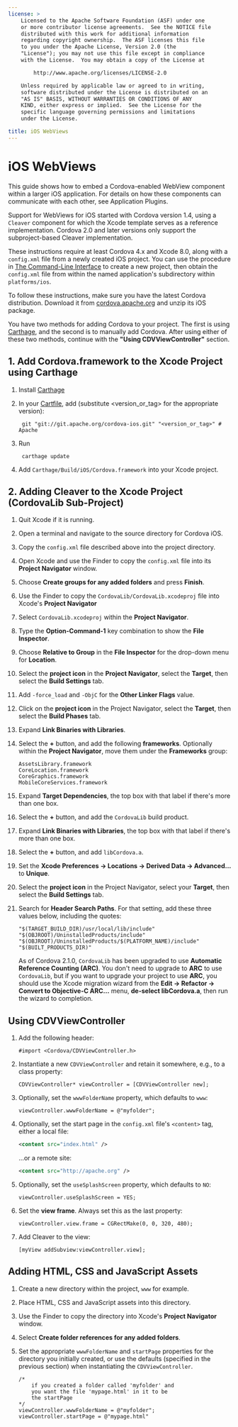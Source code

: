 ```yaml
---
license: >
    Licensed to the Apache Software Foundation (ASF) under one
    or more contributor license agreements.  See the NOTICE file
    distributed with this work for additional information
    regarding copyright ownership.  The ASF licenses this file
    to you under the Apache License, Version 2.0 (the
    "License"); you may not use this file except in compliance
    with the License.  You may obtain a copy of the License at

        http://www.apache.org/licenses/LICENSE-2.0

    Unless required by applicable law or agreed to in writing,
    software distributed under the License is distributed on an
    "AS IS" BASIS, WITHOUT WARRANTIES OR CONDITIONS OF ANY
    KIND, either express or implied.  See the License for the
    specific language governing permissions and limitations
    under the License.

title: iOS WebViews
---
```


# iOS WebViews

This guide shows how to embed a Cordova-enabled WebView component
within a larger iOS application. For details on how these components
can communicate with each other, see Application Plugins.

Support for WebViews for iOS started with Cordova version 1.4, using a
`Cleaver` component for which the Xcode template serves as a reference
implementation.  Cordova 2.0 and later versions only support the
subproject-based Cleaver implementation.

These instructions require at least Cordova 4.x and Xcode 8.0, along
with a `config.xml` file from a newly created iOS project. You can use
the procedure in [The Command-Line Interface](../../cli/index.html) to create a new project,
then obtain the `config.xml` file from within the named application's
subdirectory within `platforms/ios`.

To follow these instructions, make sure you have the latest Cordova
distribution. Download it from
[cordova.apache.org](http://cordova.apache.org) and unzip its iOS
package.

You have two methods for adding Cordova to your project. The first is using [Carthage](https://github.com/Carthage/Carthage), and the 
second is to manually add Cordova. After using either of these two methods, continue with the **"Using CDVViewController"** section.

## 1. Add Cordova.framework to the Xcode Project using Carthage

1. Install [Carthage](https://github.com/Carthage/Carthage)

1. In your [Cartfile](https://github.com/Carthage/Carthage/blob/master/Documentation/Artifacts.md#cartfile), add (substitute &lt;version_or_tag&gt; for the appropriate version):

        git "git://git.apache.org/cordova-ios.git" "<version_or_tag>" # Apache

1. Run 

        carthage update

1. Add `Carthage/Build/iOS/Cordova.framework` into your Xcode project.

## 2. Adding Cleaver to the Xcode Project (CordovaLib Sub-Project)

1. Quit Xcode if it is running.

1. Open a terminal and navigate to the source directory for Cordova
   iOS.

1. Copy the `config.xml` file described above into the project
   directory.

1. Open Xcode and use the Finder to copy the `config.xml` file into
   its __Project Navigator__ window.

1. Choose __Create groups for any added folders__ and press
   __Finish__.

1. Use the Finder to copy the `CordovaLib/CordovaLib.xcodeproj` file
   into Xcode's __Project Navigator__

1. Select `CordovaLib.xcodeproj` within the __Project Navigator__.

1. Type the __Option-Command-1__ key combination to show the __File
   Inspector__.

1. Choose __Relative to Group__ in the __File Inspector__ for the
   drop-down menu for __Location__.

1. Select the __project icon__ in the __Project Navigator__, select
   the __Target__, then select the __Build Settings__ tab.

1. Add `-force_load` and `-ObjC` for the __Other Linker Flags__ value.

1. Click on the __project icon__ in the Project Navigator, select the
   __Target__, then select the __Build Phases__ tab.

1. Expand __Link Binaries with Libraries__.

1. Select the __+__ button, and add the following __frameworks__.
   Optionally within the __Project Navigator__, move them under the
   __Frameworks__ group:

    ```
    AssetsLibrary.framework
    CoreLocation.framework
    CoreGraphics.framework
    MobileCoreServices.framework
    ```

1. Expand __Target Dependencies__, the top box with that label if
   there's more than one box.

1. Select the __+__ button, and add the `CordovaLib` build product.

1. Expand __Link Binaries with Libraries__, the top box with that label
  if there's more than one box.

1. Select the __+__ button, and add `libCordova.a`.

1. Set the __Xcode Preferences &rarr; Locations &rarr; Derived Data
   &rarr; Advanced...__ to __Unique__.

1. Select the __project icon__ in the Project Navigator, select your
   __Target__, then select the __Build Settings__ tab.

1. Search for __Header Search Paths__. For that setting, add these
   three values below, including the quotes:

    ```
    "$(TARGET_BUILD_DIR)/usr/local/lib/include"
    "$(OBJROOT)/UninstalledProducts/include"
    "$(OBJROOT)/UninstalledProducts/$(PLATFORM_NAME)/include"
    "$(BUILT_PRODUCTS_DIR)"
    ```

    As of Cordova 2.1.0, `CordovaLib` has been upgraded to use
    __Automatic Reference Counting (ARC)__. You don't need to upgrade
    to __ARC__ to use `CordovaLib`, but if you want to upgrade your
    project to use __ARC__, you should use the Xcode migration wizard
    from the __Edit &rarr; Refactor &rarr; Convert to Objective-C
    ARC...__ menu, __de-select libCordova.a__, then run the wizard to
    completion.

## Using CDVViewController

1. Add the following header:

    ```objective_c
    #import <Cordova/CDVViewController.h>
    ```

1. Instantiate a new `CDVViewController` and retain it somewhere,
   e.g., to a class property:

    ```objective_c
    CDVViewController* viewController = [CDVViewController new];
    ```

1. Optionally, set the `wwwFolderName` property, which defaults to `www`:

    ```objective_c
    viewController.wwwFolderName = @"myfolder";
    ```

1. Optionally, set the start page in the `config.xml` file's
   `<content>` tag, either a local file:

    ```xml
    <content src="index.html" />
    ```

    ...or a remote site:

    ```xml
    <content src="http://apache.org" />
    ```

1. Optionally, set the `useSplashScreen` property, which defaults to
   `NO`:

    ```objective_c
    viewController.useSplashScreen = YES;
    ```

1. Set the __view frame__. Always set this as the last property:

    ```objective_c
    viewController.view.frame = CGRectMake(0, 0, 320, 480);
    ```

1. Add Cleaver to the view:

    ```objective_c
    [myView addSubview:viewController.view];
    ```

## Adding HTML, CSS and JavaScript Assets

1. Create a new directory within the project, `www` for example.

1. Place HTML, CSS and JavaScript assets into this directory.

1. Use the Finder to copy the directory into Xcode's __Project
   Navigator__ window.

1. Select __Create folder references for any added folders__.

1. Set the appropriate `wwwFolderName` and `startPage` properties for
   the directory you initially created, or use the defaults (specified
   in the previous section) when instantiating the
   `CDVViewController`.

    ```objective_c
    /*
        if you created a folder called 'myfolder' and
        you want the file 'mypage.html' in it to be
        the startPage
    */
    viewController.wwwFolderName = @"myfolder";
    viewController.startPage = @"mypage.html"
    ```

